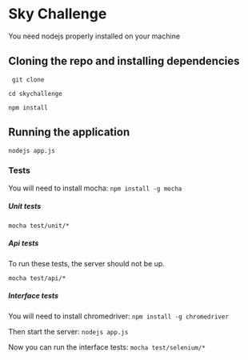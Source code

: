 # Sky Challenge
You need nodejs properly installed on your machine

## Cloning the repo and installing dependencies
``` git clone```

``` cd skychallenge ```

``` npm install ```

## Running the application

``` nodejs app.js ```

### Tests
You will need to install mocha:
``` npm install -g mocha ```

##### Unit tests
 ``` mocha test/unit/* ```

##### Api tests
To run these tests, the server should not be up.

``` mocha test/api/* ``` 

##### Interface tests
You will need to install chromedriver:
``` npm install -g chromedriver ```

Then start the server: 
``` nodejs app.js ```

Now you can run the interface tests:
``` mocha test/selenium/* ```


